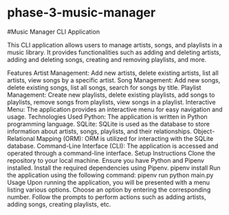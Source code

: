 # phase-3-music-manager

#Music Manager CLI Application

This CLI application allows users to manage artists, songs, and playlists in a music library. It provides functionalities such as adding and deleting artists, adding and deleting songs, creating and removing playlists, and more.

Features
Artist Management: Add new artists, delete existing artists, list all artists, view songs by a specific artist.
Song Management: Add new songs, delete existing songs, list all songs, search for songs by title.
Playlist Management: Create new playlists, delete existing playlists, add songs to playlists, remove songs from playlists, view songs in a playlist.
Interactive Menu: The application provides an interactive menu for easy navigation and usage.
Technologies Used
Python: The application is written in Python programming language.
SQLite: SQLite is used as the database to store information about artists, songs, playlists, and their relationships.
Object-Relational Mapping (ORM): ORM is utilized for interacting with the SQLite database.
Command-Line Interface (CLI): The application is accessed and operated through a command-line interface.
Setup Instructions
Clone the repository to your local machine.
Ensure you have Python and Pipenv installed.
Install the required dependencies using Pipenv.
pipenv install
Run the application using the following command:
pipenv run python main.py
Usage
Upon running the application, you will be presented with a menu listing various options.
Choose an option by entering the corresponding number.
Follow the prompts to perform actions such as adding artists, adding songs, creating playlists, etc.